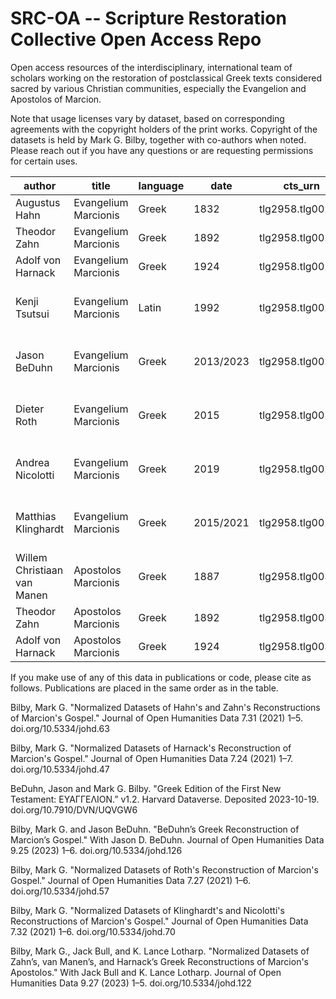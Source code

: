 # SRC-OA -- Scripture Restoration Collective Open Access Repo

Open access resources of the interdisciplinary, international team of scholars working on the restoration of postclassical Greek texts considered sacred by various Christian communities, especially the Evangelion and Apostolos of Marcion.

Note that usage licenses vary by dataset, based on corresponding agreements with the copyright holders of the print works. Copyright of the datasets is held by Mark G. Bilby, together with co-authors when noted. Please reach out if you have any questions or are requesting permissions for certain uses.

| author                | title                 | language | date      | cts_urn           | article_doi               | dataset_doi               | license       |
|-----------------------|-----------------------|----------|-----------|-------------------|--------------------------|--------------------------|---------------|
| Augustus Hahn         | Evangelium Marcionis | Greek    | 1832      | tlg2958.tlg00201  | [https://doi.org/10.5334/johd.63](https://doi.org/10.5334/johd.63) | [https://doi.org/10.7910/DVN/BYNHX6](https://doi.org/10.7910/DVN/BYNHX6) | CC0 1.0       |
| Theodor Zahn          | Evangelium Marcionis | Greek    | 1892      | tlg2958.tlg00202  | [https://doi.org/10.5334/johd.63](https://doi.org/10.5334/johd.63) | [https://doi.org/10.7910/DVN/BYNHX6](https://doi.org/10.7910/DVN/BYNHX6) | CC0 1.0       |
| Adolf von Harnack     | Evangelium Marcionis | Greek    | 1924      | tlg2958.tlg00203  | [https://doi.org/10.5334/johd.47](https://doi.org/10.5334/johd.47) | [https://doi.org/10.7910/DVN/5TEA5A](https://doi.org/10.7910/DVN/5TEA5A) | CC0 1.0       |
| Kenji Tsutsui         | Evangelium Marcionis | Latin    | 1992      | tlg2958.tlg00204  | N/A                      | N/A                      | CC BY-NC-ND 4.0 |
| Jason BeDuhn          | Evangelium Marcionis | Greek    | 2013/2023 | tlg2958.tlg00205  | [https://doi.org/10.5334/johd.126](https://doi.org/10.5334/johd.126) | [https://doi.org/10.7910/DVN/UQVGW6](https://doi.org/10.7910/DVN/UQVGW6) | CC BY-NC-ND 4.0 |
| Dieter Roth           | Evangelium Marcionis | Greek    | 2015      | tlg2958.tlg00206  | [https://doi.org/10.5334/johd.57](https://doi.org/10.5334/johd.57) | [https://doi.org/10.7910/DVN/BYPOOR](https://doi.org/10.7910/DVN/BYPOOR) | CC BY-NC-ND 4.0 |
| Andrea Nicolotti      | Evangelium Marcionis | Greek    | 2019      | tlg2958.tlg00207  | [https://doi.org/10.5334/johd.70](https://doi.org/10.5334/johd.70) | [https://doi.org/10.7910/DVN/JGL7LB](https://doi.org/10.7910/DVN/JGL7LB) | CC BY-NC-ND 4.0 |
| Matthias Klinghardt   | Evangelium Marcionis | Greek    | 2015/2021 | tlg2958.tlg00208  | [https://doi.org/10.5334/johd.70](https://doi.org/10.5334/johd.70) | [https://doi.org/10.7910/DVN/BVEOEX](https://doi.org/10.7910/DVN/BVEOEX) | CC BY-NC-ND 4.0 |
| Willem Christiaan van Manen | Apostolos Marcionis | Greek | 1887 | tlg2958.tlg00301 | [https://doi.org/10.5334/johd.122](https://doi.org/10.5334/johd.122) | [https://doi.org/10.7910/DVN/ZUVKQW](https://doi.org/10.7910/DVN/ZUVKQW) | CC BY 4.0     |
| Theodor Zahn          | Apostolos Marcionis | Greek    | 1892      | tlg2958.tlg00302  | [https://doi.org/10.5334/johd.122](https://doi.org/10.5334/johd.122) | [https://doi.org/10.7910/DVN/ZUVKQW](https://doi.org/10.7910/DVN/ZUVKQW) | CC BY 4.0     |
| Adolf von Harnack     | Apostolos Marcionis | Greek    | 1924      | tlg2958.tlg00303  | [https://doi.org/10.5334/johd.122](https://doi.org/10.5334/johd.122) | [https://doi.org/10.7910/DVN/ZUVKQW](https://doi.org/10.7910/DVN/ZUVKQW) | CC BY 4.0     |


If you make use of any of this data in publications or code, please cite as follows. Publications are placed in the same order as in the table.

Bilby, Mark G. "Normalized Datasets of Hahn's and Zahn's Reconstructions of Marcion's Gospel." Journal of Open Humanities Data 7.31 (2021) 1–5. doi.org/10.5334/johd.63

Bilby, Mark G. "Normalized Datasets of Harnack's Reconstruction of Marcion's Gospel." Journal of Open Humanities Data 7.24 (2021) 1–7. doi.org/10.5334/johd.47

BeDuhn, Jason and Mark G. Bilby. "Greek Edition of the First New Testament: ΕΥΑΓΓΕΛΙΟΝ.” v1.2. Harvard Dataverse. Deposited 2023-10-19. doi.org/10.7910/DVN/UQVGW6 

Bilby, Mark G. and Jason BeDuhn. "BeDuhn’s Greek Reconstruction of Marcion’s Gospel." With Jason D. BeDuhn. Journal of Open Humanities Data 9.25 (2023) 1–6. doi.org/10.5334/johd.126

Bilby, Mark G. "Normalized Datasets of Roth's Reconstruction of Marcion's Gospel." Journal of Open Humanities Data 7.27 (2021) 1–6. doi.org/10.5334/johd.57

Bilby, Mark G. "Normalized Datasets of Klinghardt's and Nicolotti's Reconstructions of Marcion's Gospel." Journal of Open Humanities Data 7.32 (2021) 1–6. doi.org/10.5334/johd.70

Bilby, Mark G., Jack Bull, and K. Lance Lotharp. "Normalized Datasets of Zahn’s, van Manen’s, and Harnack’s Greek Reconstructions of Marcion's Apostolos." With Jack Bull and K. Lance Lotharp. Journal of Open Humanities Data 9.27 (2023) 1–5. doi.org/10.5334/johd.122

